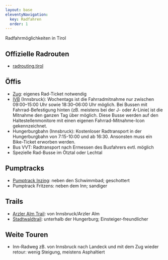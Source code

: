 ```yaml
---
layout: base
eleventyNavigation:
  key: Radfahren
  order: 1
---
```



Radfahrmöglichkeiten in Tirol

## Offizielle Radrouten

- [radrouting.tirol](https://radrouting.tirol/)

## Öffis

- [Zug](https://www.oebb.at/de/regionale-angebote/tirol/rad-und-zug): eigenes Rad-Ticket notwendig
- [IVB](https://www.ivb.at/fahrgast/mobilitaet/news/raeder-willkommen/) (Innsbruck): Wochentags ist die Fahrradmitnahme nur zwischen 09:00–15:00 Uhr sowie 18:30–06:00 Uhr möglich. Bei Bussen mit Fahrrad-Befestigung hinten (zB. meistens bei der J- oder A-Linie( ist die Mitnahme den ganzen Tag über möglich. Diese Busse werden auf den Haltestellenmonitore mit einen eigenen Fahrrad-Mitnahme-Icon gekennzeichnet.
- Hungerburgbahn (Innsbruck): Kostenloser Radtransport in der Hungerburgbahn von 7:15-10:00 und ab 16:30. Ansonsten muss ein Bike-Ticket erworben werden.
- Bus VVT: Radtransport nach Ermessen des Busfahrers evtl. möglich
- Spezielle Rad-Busse im Ötztal oder Lechtal

## Pumptracks

- [Pumptrack Inzing](https://www.lines-mag.at/sacklpark-inzing/): neben den Schwimmbad; geschottert
- Pumptrack Fritzens: neben dem Inn; sandiger

## Trails

- [Arzler Alm Trail](https://www.tirol.at/reisefuehrer/sport/radfahren/biketouren/a-arzler-alm-trail): von Innsbruck/Arzler Alm
- [Stadtwaldtrail](https://www.ibkinfo.at/stadtwaldtrail-mai): unterhalb der Hungerburg; Einsteiger-freundlicher

## Weite Touren

- Inn-Radweg zB. von Innsbruck nach Landeck und mit dem Zug wieder retour: wenig Steigung, meistens Asphaltiert

